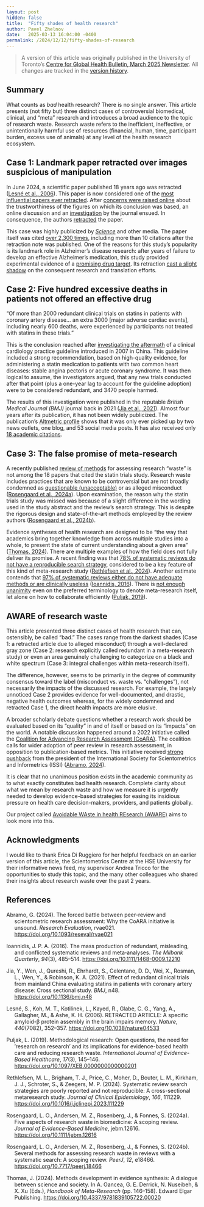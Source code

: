 ```yaml
---
layout: post
hidden: false
title:  "Fifty shades of health research"
author: Pavel Zhelnov
date:   2025-03-13 16:04:00 -0400
permalink: /2024/12/12/fifty-shades-of-research
---
```


> A version of this article was originally published in the University of Toronto’s [Centre for Global Health Bulletin, March 2025 Newsletter](https://mailchi.mp/913d9cc555c0/centre-for-global-health-march-2025-newsletter). All changes are tracked in the [version history](https://github.com/drzhelnov/aware/commits/main/_posts/2024-12-12-fifty-shades-of-research.md).

## Summary

What counts as *bad* health research? There is no single answer. This article presents (not fifty but) three distinct cases of controversial biomedical, clinical, and “meta” research and introduces a broad audience to the topic of research waste. Research waste refers to the inefficient, ineffective, or unintentionally harmful use of resources (financial, human, time, participant burden, excess use of animals) at any level of the health research ecosystem.

## Case 1: Landmark paper retracted over images suspicious of manipulation

In June 2024, a scientific paper published 18 years ago was retracted ([Lesné et al., 2006](#ref-lesne_specific_2006)). This paper is now considered one of the [most influential papers ever retracted](https://retractionwatch.com/the-retraction-watch-leaderboard/top-10-most-highly-cited-retracted-papers/). After [concerns were raised online](https://pubpeer.com/publications/8FF7E6996524B73ACB4A9EF5C0AACF#) about the trustworthiness of the figures on which its conclusion was based, an online discussion and an [investigation](https://www.science.org/content/article/potential-fabrication-research-images-threatens-key-theory-alzheimers-disease) by the journal ensued. In consequence, the authors [retracted](https://doi.org/10.1038/s41586-024-07691-8) the paper.

This case was highly publicized by *[Science](https://www.science.org/content/article/researchers-plan-retract-landmark-alzheimers-paper-containing-doctored-images)* and other media. The paper itself was cited [over 2,300 times](https://retractionwatch.com/the-retraction-watch-leaderboard/top-10-most-highly-cited-retracted-papers/), including more than 10 citations after the retraction note was published. One of the reasons for this study’s popularity is its landmark role in Alzheimer’s disease research: after years of failure to develop an effective Alzheimer’s medication, this study provided experimental evidence of a [promising drug target](https://doi.org/10.1038/440284a). Its retraction [cast a slight shadow](https://en.wikipedia.org/wiki/Sylvain_Lesn%C3%A9#Impact_on_Alzheimer's_research) on the consequent research and translation efforts.

## Case 2: Five hundred excessive deaths in patients not offered an effective drug

“Of more than 2000 redundant clinical trials on statins in patients with coronary artery disease… an extra 3000 \[major adverse cardiac events\], including nearly 600 deaths, were experienced by participants not treated with statins in these trials.”

This is the conclusion reached after [investigating the aftermath](https://doi.org/10.1136/bmj.n48) of a clinical cardiology practice guideline introduced in 2007 in China. This guideline included a strong recommendation, based on high-quality evidence, for administering a statin medication to patients with two common heart diseases: stable angina pectoris or acute coronary syndrome. It was then logical to assume, the investigators argued, that any new trials conducted after that point (plus a one-year lag to account for the guideline adoption) were to be considered redundant, and 3470 people harmed.

The results of this investigation were published in the reputable *British Medical Journal (BMJ)* journal back in 2021 ([Jia et al., 2021](#ref-jia_effect_2021)). Almost four years after its publication, it has not been widely publicized. The publication’s [Altmetric profile](https://www.altmetric.com/details/99262997) shows that it was only ever picked up by two news outlets, one blog, and 53 social media posts. It has also received only [18 academic citations](https://openalex.org/works?filter=cites%3Aw3129053163).

## Case 3: The false promise of meta-research

A recently published [review of methods](https://doi.org/10.7717/peerj.18466) for assessing research “waste” is not among the 18 papers that cited the statin trials study. Research waste includes practices that are known to be controversial but are not broadly condemned as [questionable (unacceptable)](https://allea.org/code-of-conduct/) or as alleged misconduct ([Rosengaard et al., 2024a](#ref-rosengaard_five_2024)). Upon examination, the reason why the statin trials study was missed was because of a slight difference in the wording used in the study abstract and the review’s search strategy. This is despite the rigorous design and state-of-the-art methods employed by the review authors ([Rosengaard et al., 2024b](#ref-rosengaard_several_2024)).

Evidence syntheses of health research are designed to be “the way that academics bring together knowledge from across multiple studies into a whole, to present the state of current understanding about a given area” ([Thomas, 2024](#ref-thomas_methods_2024)). There are multiple examples of how the field does not fully deliver its promise. A recent finding was that [78% of systematic reviews do not have a reproducible search strategy](https://doi.org/10.1016/j.jclinepi.2023.111229), considered to be a key feature of this kind of meta-research study ([Rethlefsen et al., 2024](#ref-rethlefsen_systematic_2024)). Another estimate contends that [97% of systematic reviews either do not have adequate methods or are clinically useless](https://doi.org/10.1111/1468-0009.12210) ([Ioannidis, 2016](#ref-ioannidis_mass_2016)). There is [not enough unanimity](https://doi.org/10.1097/XEB.0000000000000201) even on the preferred terminology to denote meta-research itself, let alone on how to collaborate efficiently ([Puljak, 2019](#ref-puljak_methodological_2019)).

## AWARE of research waste

This article presented three distinct cases of health research that can, ostensibly, be called “bad.” The cases range from the darkest shades (Case 1: a retracted article due to alleged misconduct) through a well-declared gray zone (Case 2: research explicitly called redundant in a meta-research study) or even an area genuinely challenging to categorize on a black and white spectrum (Case 3: integral challenges within meta-research itself).

The difference, however, seems to be primarily in the degree of community consensus toward the label (misconduct vs. waste vs. “challenges”), not necessarily the impacts of the discussed research. For example, the largely unnoticed Case 2 provides evidence for well-documented, and drastic, negative health outcomes whereas, for the widely condemned and retracted Case 1, the direct health impacts are more elusive.

A broader scholarly debate questions whether a research work should be evaluated based on its “quality” in and of itself or based on its “impacts” on the world. A notable discussion happened around a 2022 initiative called the [Coalition for Advancing Research Assessment (CoARA)](https://coara.eu/). The coalition calls for wider adoption of peer review in research assessment, in opposition to publication-based metrics. This initiative received [strong pushback](https://doi.org/10.1093/reseval/rvae021) from the president of the International Society for Scientometrics and Informetrics (ISSI) ([Abramo, 2024](#ref-abramo_forced_2024)).

It is clear that no unanimous position exists in the academic community as to what exactly constitutes bad health research. Complete clarity about what we mean by research waste and how we measure it is urgently needed to develop evidence-based strategies for easing its insidious pressure on health care decision-makers, providers, and patients globally.

Our project called [Avoidable WAste in health REsearch (AWARE)](https://researchwaste.info/about/) aims to look more into this.

## Acknowledgments

I would like to thank Erica Di Ruggiero for her helpful feedback on an earlier version of this article, the Scientometrics Centre at the HSE University for their informative news feed, my supervisor Andrea Tricco for the opportunities to study this topic, and the many other colleagues who shared their insights about research waste over the past 2 years.

## References

<div id="refs" class="references csl-bib-body hanging-indent" markdown="1" entry-spacing="0" line-spacing="2">

<div id="ref-abramo_forced_2024" class="csl-entry" markdown="1">

Abramo, G. (2024). The forced battle between peer-review and scientometric research assessment: Why the CoARA initiative is unsound. *Research Evaluation*, rvae021. <https://doi.org/10.1093/reseval/rvae021>

</div>

<div id="ref-ioannidis_mass_2016" class="csl-entry" markdown="1">

Ioannidis, J. P. A. (2016). The mass production of redundant, misleading, and conflicted systematic reviews and meta‐analyses. *The Milbank Quarterly*, *94*(3), 485–514. <https://doi.org/10.1111/1468-0009.12210>

</div>

<div id="ref-jia_effect_2021" class="csl-entry" markdown="1">

Jia, Y., Wen, J., Qureshi, R., Ehrhardt, S., Celentano, D. D., Wei, X., Rosman, L., Wen, Y., & Robinson, K. A. (2021). Effect of redundant clinical trials from mainland China evaluating statins in patients with coronary artery disease: Cross sectional study. *BMJ*, n48. <https://doi.org/10.1136/bmj.n48>

</div>

<div id="ref-lesne_specific_2006" class="csl-entry" markdown="1">

Lesné, S., Koh, M. T., Kotilinek, L., Kayed, R., Glabe, C. G., Yang, A., Gallagher, M., & Ashe, K. H. (2006). RETRACTED ARTICLE: A specific amyloid-β protein assembly in the brain impairs memory. *Nature*, *440*(7082), 352–357. <https://doi.org/10.1038/nature04533>

</div>

<div id="ref-puljak_methodological_2019" class="csl-entry" markdown="1">

Puljak, L. (2019). Methodological research: Open questions, the need for ’research on research’ and its implications for evidence-based health care and reducing research waste. *International Journal of Evidence-Based Healthcare*, *17*(3), 145–146. <https://doi.org/10.1097/XEB.0000000000000201>

</div>

<div id="ref-rethlefsen_systematic_2024" class="csl-entry" markdown="1">

Rethlefsen, M. L., Brigham, T. J., Price, C., Moher, D., Bouter, L. M., Kirkham, J. J., Schroter, S., & Zeegers, M. P. (2024). Systematic review search strategies are poorly reported and not reproducible: A cross-sectional metaresearch study. *Journal of Clinical Epidemiology*, *166*, 111229. <https://doi.org/10.1016/j.jclinepi.2023.111229>

</div>

<div id="ref-rosengaard_five_2024" class="csl-entry" markdown="1">

Rosengaard, L. O., Andersen, M. Z., Rosenberg, J., & Fonnes, S. (2024a). Five aspects of research waste in biomedicine: A scoping review. *Journal of Evidence-Based Medicine*, jebm.12616. <https://doi.org/10.1111/jebm.12616>

</div>

<div id="ref-rosengaard_several_2024" class="csl-entry" markdown="1">

Rosengaard, L. O., Andersen, M. Z., Rosenberg, J., & Fonnes, S. (2024b). Several methods for assessing research waste in reviews with a systematic search: A scoping review. *PeerJ*, *12*, e18466. <https://doi.org/10.7717/peerj.18466>

</div>

<div id="ref-thomas_methods_2024" class="csl-entry" markdown="1">

Thomas, J. (2024). Methods development in evidence synthesis: A dialogue between science and society. In A. Oancea, G. E. Derrick, N. Nuseibeh, & X. Xu (Eds.), *Handbook of Meta-Research* (pp. 146–158). Edward Elgar Publishing. <https://doi.org/10.4337/9781839105722.00020>

</div>

</div>

